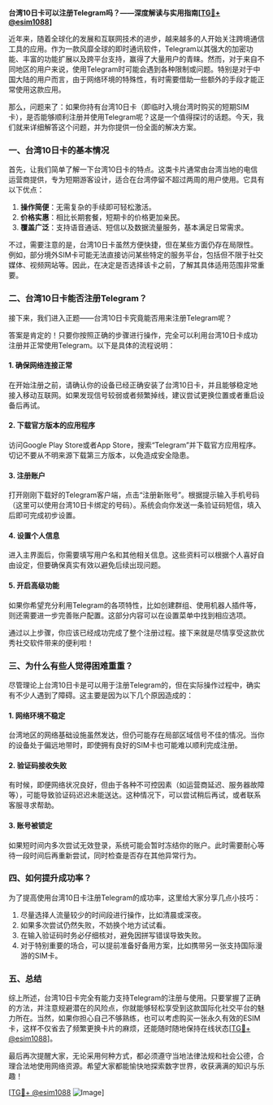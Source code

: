 **台湾10日卡可以注册Telegram吗？——深度解读与实用指南[[TG💪+ @esim1088](https://t.me/s/esim1088)]**

近年来，随着全球化的发展和互联网技术的进步，越来越多的人开始关注跨境通信工具的应用。作为一款风靡全球的即时通讯软件，Telegram以其强大的加密功能、丰富的功能扩展以及跨平台支持，赢得了大量用户的青睐。然而，对于来自不同地区的用户来说，使用Telegram时可能会遇到各种限制或问题。特别是对于中国大陆的用户而言，由于网络环境的特殊性，有时需要借助一些额外的手段才能正常使用这款应用。

那么，问题来了：如果你持有台湾10日卡（即临时入境台湾时购买的短期SIM卡），是否能够顺利注册并使用Telegram呢？这是一个值得探讨的话题。今天，我们就来详细解答这个问题，并为你提供一份全面的解决方案。

### 一、台湾10日卡的基本情况

首先，让我们简单了解一下台湾10日卡的特点。这类卡片通常由台湾当地的电信运营商提供，专为短期游客设计，适合在台湾停留不超过两周的用户使用。它具有以下优点：

1. **操作简便**：无需复杂的手续即可轻松激活。
2. **价格实惠**：相比长期套餐，短期卡的价格更加亲民。
3. **覆盖广泛**：支持语音通话、短信以及数据流量服务，基本满足日常需求。

不过，需要注意的是，台湾10日卡虽然方便快捷，但在某些方面仍存在局限性。例如，部分境外SIM卡可能无法直接访问某些特定的服务平台，包括但不限于社交媒体、视频网站等。因此，在决定是否选择该卡之前，了解其具体适用范围非常重要。

### 二、台湾10日卡能否注册Telegram？

接下来，我们进入正题——台湾10日卡究竟能否用来注册Telegram呢？

答案是肯定的！只要你按照正确的步骤进行操作，完全可以利用台湾10日卡成功注册并正常使用Telegram。以下是具体的流程说明：

#### 1. 确保网络连接正常
在开始注册之前，请确认你的设备已经正确安装了台湾10日卡，并且能够稳定地接入移动互联网。如果发现信号较弱或者频繁掉线，建议尝试更换位置或者重启设备后再试。

#### 2. 下载官方版本的应用程序
访问Google Play Store或者App Store，搜索“Telegram”并下载官方应用程序。切记不要从不明来源下载第三方版本，以免造成安全隐患。

#### 3. 注册账户
打开刚刚下载好的Telegram客户端，点击“注册新账号”。根据提示输入手机号码（这里可以使用台湾10日卡绑定的号码）。系统会向你发送一条验证码短信，填入后即可完成初步设置。

#### 4. 设置个人信息
进入主界面后，你需要填写用户名和其他相关信息。这些资料可以根据个人喜好自由设定，但要确保真实有效以避免后续出现问题。

#### 5. 开启高级功能
如果你希望充分利用Telegram的各项特性，比如创建群组、使用机器人插件等，则还需要进一步完善账户配置。这部分内容可以在设置菜单中找到相应选项。

通过以上步骤，你应该已经成功完成了整个注册过程。接下来就是尽情享受这款优秀社交软件带来的便利啦！

### 三、为什么有些人觉得困难重重？

尽管理论上台湾10日卡是可以用于注册Telegram的，但在实际操作过程中，确实有不少人遇到了障碍。这主要是因为以下几个原因造成的：

#### 1. 网络环境不稳定
台湾地区的网络基础设施虽然发达，但仍可能存在局部区域信号不佳的情况。当你的设备处于偏远地带时，即使拥有良好的SIM卡也可能难以顺利完成注册。

#### 2. 验证码接收失败
有时候，即便网络状况良好，但由于各种不可控因素（如运营商延迟、服务器故障等），可能导致验证码迟迟未能送达。这种情况下，可以尝试稍后再试，或者联系客服寻求帮助。

#### 3. 账号被锁定
如果短时间内多次尝试无效登录，系统可能会暂时冻结你的账户。此时需要耐心等待一段时间后再重新尝试，同时检查是否存在其他异常行为。

### 四、如何提升成功率？

为了提高使用台湾10日卡注册Telegram的成功率，这里给大家分享几点小技巧：

1. 尽量选择人流量较少的时间段进行操作，比如清晨或深夜。
2. 如果多次尝试仍然失败，不妨换个地方试试看。
3. 在输入验证码时务必仔细核对，避免因拼写错误导致失败。
4. 对于特别重要的场合，可以提前准备好备用方案，比如携带另一张支持国际漫游的SIM卡。

### 五、总结

综上所述，台湾10日卡完全有能力支持Telegram的注册与使用。只要掌握了正确的方法，并注意规避潜在的风险点，你就能够轻松享受到这款国际化社交平台的魅力所在。当然，如果你担心自己不够熟练，也可以考虑购买一张永久有效的ESIM卡，这样不仅省去了频繁更换卡片的麻烦，还能随时随地保持在线状态[[TG💪+ @esim1088](https://t.me/s/esim1088)]。

最后再次提醒大家，无论采用何种方式，都必须遵守当地法律法规和社会公德，合理合法地使用网络资源。希望大家都能愉快地探索数字世界，收获满满的知识与乐趣！

[[TG💪+ @esim1088](https://t.me/s/esim1088) ![Image](https://i.postimg.cc/4NQfJmqS/Snipaste-2025-05-13-00-14-12.png)]